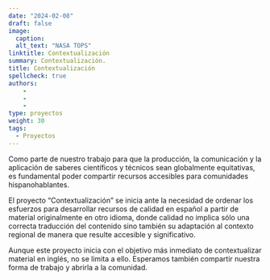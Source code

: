 ```yaml
---
date: "2024-02-08"
draft: false
image:
  caption: 
  alt_text: "NASA TOPS"
linktitle: Contextualización
summary: Contextualización. 
title: Contextualización
spellcheck: true
authors: 
    - 
    - 
    - 
type: proyectos
weight: 30
tags:
  - Proyectos
---
```


Como parte de nuestro trabajo para que la producción, la comunicación y la aplicación de saberes científicos y técnicos sean globalmente equitativas, es fundamental poder compartir recursos accesibles para comunidades hispanohablantes.

El proyecto “Contextualización” se inicia ante la necesidad de ordenar los esfuerzos para desarrollar recursos de calidad en español a partir de material originalmente en otro idioma, donde calidad no implica sólo una correcta traducción del contenido sino también su adaptación al contexto regional de manera que resulte accesible y significativo.

Aunque este proyecto inicia con el objetivo más inmediato de contextualizar material en inglés, no se limita a ello. Esperamos también compartir nuestra forma de trabajo y abrirla a la comunidad.



